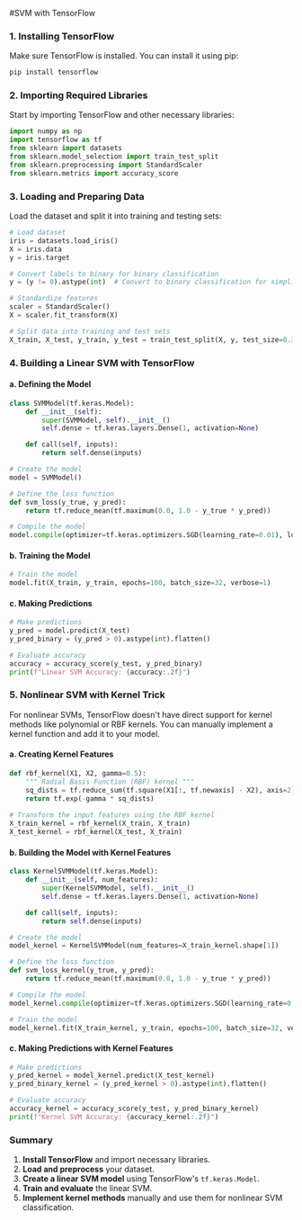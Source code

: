 #SVM with TensorFlow

### 1. Installing TensorFlow

Make sure TensorFlow is installed. You can install it using pip:

```bash
pip install tensorflow
```

### 2. Importing Required Libraries

Start by importing TensorFlow and other necessary libraries:

```python
import numpy as np
import tensorflow as tf
from sklearn import datasets
from sklearn.model_selection import train_test_split
from sklearn.preprocessing import StandardScaler
from sklearn.metrics import accuracy_score
```

### 3. Loading and Preparing Data

Load the dataset and split it into training and testing sets:

```python
# Load dataset
iris = datasets.load_iris()
X = iris.data
y = iris.target

# Convert labels to binary for binary classification
y = (y != 0).astype(int)  # Convert to binary classification for simplicity

# Standardize features
scaler = StandardScaler()
X = scaler.fit_transform(X)

# Split data into training and test sets
X_train, X_test, y_train, y_test = train_test_split(X, y, test_size=0.3, random_state=42)
```

### 4. Building a Linear SVM with TensorFlow

#### a. Defining the Model

```python
class SVMModel(tf.keras.Model):
    def __init__(self):
        super(SVMModel, self).__init__()
        self.dense = tf.keras.layers.Dense(1, activation=None)

    def call(self, inputs):
        return self.dense(inputs)

# Create the model
model = SVMModel()

# Define the loss function
def svm_loss(y_true, y_pred):
    return tf.reduce_mean(tf.maximum(0.0, 1.0 - y_true * y_pred))

# Compile the model
model.compile(optimizer=tf.keras.optimizers.SGD(learning_rate=0.01), loss=svm_loss)
```

#### b. Training the Model

```python
# Train the model
model.fit(X_train, y_train, epochs=100, batch_size=32, verbose=1)
```

#### c. Making Predictions

```python
# Make predictions
y_pred = model.predict(X_test)
y_pred_binary = (y_pred > 0).astype(int).flatten()

# Evaluate accuracy
accuracy = accuracy_score(y_test, y_pred_binary)
print(f"Linear SVM Accuracy: {accuracy:.2f}")
```

### 5. Nonlinear SVM with Kernel Trick

For nonlinear SVMs, TensorFlow doesn't have direct support for kernel methods like polynomial or RBF kernels. You can manually implement a kernel function and add it to your model.

#### a. Creating Kernel Features

```python
def rbf_kernel(X1, X2, gamma=0.5):
    """ Radial Basis Function (RBF) kernel """
    sq_dists = tf.reduce_sum(tf.square(X1[:, tf.newaxis] - X2), axis=2)
    return tf.exp(-gamma * sq_dists)
    
# Transform the input features using the RBF kernel
X_train_kernel = rbf_kernel(X_train, X_train)
X_test_kernel = rbf_kernel(X_test, X_train)
```

#### b. Building the Model with Kernel Features

```python
class KernelSVMModel(tf.keras.Model):
    def __init__(self, num_features):
        super(KernelSVMModel, self).__init__()
        self.dense = tf.keras.layers.Dense(1, activation=None)

    def call(self, inputs):
        return self.dense(inputs)

# Create the model
model_kernel = KernelSVMModel(num_features=X_train_kernel.shape[1])

# Define the loss function
def svm_loss_kernel(y_true, y_pred):
    return tf.reduce_mean(tf.maximum(0.0, 1.0 - y_true * y_pred))

# Compile the model
model_kernel.compile(optimizer=tf.keras.optimizers.SGD(learning_rate=0.01), loss=svm_loss_kernel)

# Train the model
model_kernel.fit(X_train_kernel, y_train, epochs=100, batch_size=32, verbose=1)
```

#### c. Making Predictions with Kernel Features

```python
# Make predictions
y_pred_kernel = model_kernel.predict(X_test_kernel)
y_pred_binary_kernel = (y_pred_kernel > 0).astype(int).flatten()

# Evaluate accuracy
accuracy_kernel = accuracy_score(y_test, y_pred_binary_kernel)
print(f"Kernel SVM Accuracy: {accuracy_kernel:.2f}")
```

### Summary

1. **Install TensorFlow** and import necessary libraries.
2. **Load and preprocess** your dataset.
3. **Create a linear SVM model** using TensorFlow's `tf.keras.Model`.
4. **Train and evaluate** the linear SVM.
5. **Implement kernel methods** manually and use them for nonlinear SVM classification.
